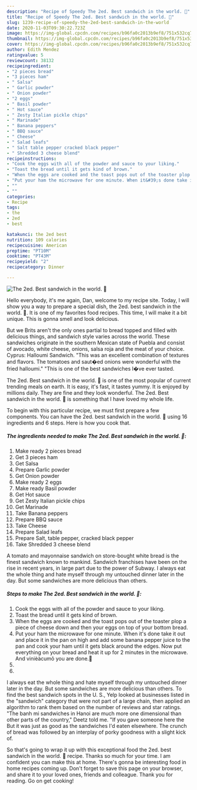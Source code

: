 ```yaml
---
description: "Recipe of Speedy The 2ed. Best sandwich in the world. 🙂"
title: "Recipe of Speedy The 2ed. Best sandwich in the world. 🙂"
slug: 1239-recipe-of-speedy-the-2ed-best-sandwich-in-the-world
date: 2020-11-03T09:30:22.723Z
image: https://img-global.cpcdn.com/recipes/b96fa0c2013b9ef8/751x532cq70/the-2ed-best-sandwich-in-the-world-🙂-recipe-main-photo.jpg
thumbnail: https://img-global.cpcdn.com/recipes/b96fa0c2013b9ef8/751x532cq70/the-2ed-best-sandwich-in-the-world-🙂-recipe-main-photo.jpg
cover: https://img-global.cpcdn.com/recipes/b96fa0c2013b9ef8/751x532cq70/the-2ed-best-sandwich-in-the-world-🙂-recipe-main-photo.jpg
author: Edith Mendez
ratingvalue: 5
reviewcount: 38132
recipeingredient:
- "2 pieces bread"
- "3 pieces ham"
- " Salsa"
- " Garlic powder"
- " Onion powder"
- "2 eggs"
- " Basil powder"
- " Hot sauce"
- " Zesty Italian pickle chips"
- " Marinade"
- " Banana peppers"
- " BBQ sauce"
- " Cheese"
- " Salad leafs"
- " Salt table pepper cracked black pepper"
- " Shredded 3 cheese blend"
recipeinstructions:
- "Cook the eggs with all of the powder and sauce to your liking."
- "Toast the bread until it gets kind of brown."
- "When the eggs are cooked and the toast pops out of the toaster plop a piece of cheese down and then your eggs on top of your bottom bread."
- "Put your ham the microwave for one minute. When it&#39;s done take it out and place it in the pan on high and add some banana pepper juice to the pan and cook your ham until it gets black around the edges. Now put everything on your bread and heat it up for 2 minutes in the microwave. And vinièàcumõ you are done.🙂"
- ""
- ""
categories:
- Recipe
tags:
- the
- 2ed
- best

katakunci: the 2ed best 
nutrition: 109 calories
recipecuisine: American
preptime: "PT10M"
cooktime: "PT43M"
recipeyield: "2"
recipecategory: Dinner

---
```



![The 2ed. Best sandwich in the world. 🙂](https://img-global.cpcdn.com/recipes/b96fa0c2013b9ef8/751x532cq70/the-2ed-best-sandwich-in-the-world-🙂-recipe-main-photo.jpg)

Hello everybody, it's me again, Dan, welcome to my recipe site. Today, I will show you a way to prepare a special dish, the 2ed. best sandwich in the world. 🙂. It is one of my favorites food recipes. This time, I will make it a bit unique. This is gonna smell and look delicious.

But we Brits aren&#39;t the only ones partial to bread topped and filled with delicious things, and sandwich style varies across the world. These sandwiches originate in the southern Mexican state of Puebla and consist of avocado, white cheese, onions, salsa roja and the meat of your choice. Cyprus: Halloumi Sandwich. &#34;This was an excellent combination of textures and flavors. The tomatoes and saut�ed onions were wonderful with the fried halloumi.&#34; &#34;This is one of the best sandwiches I�ve ever tasted.

The 2ed. Best sandwich in the world. 🙂 is one of the most popular of current trending meals on earth. It is easy, it's fast, it tastes yummy. It is enjoyed by millions daily. They are fine and they look wonderful. The 2ed. Best sandwich in the world. 🙂 is something that I have loved my whole life.


To begin with this particular recipe, we must first prepare a few components. You can have the 2ed. best sandwich in the world. 🙂 using 16 ingredients and 6 steps. Here is how you cook that.

<!--inarticleads1-->

##### The ingredients needed to make The 2ed. Best sandwich in the world. 🙂:

1. Make ready 2 pieces bread
1. Get 3 pieces ham
1. Get  Salsa
1. Prepare  Garlic powder
1. Get  Onion powder
1. Make ready 2 eggs
1. Make ready  Basil powder
1. Get  Hot sauce
1. Get  Zesty Italian pickle chips
1. Get  Marinade
1. Take  Banana peppers
1. Prepare  BBQ sauce
1. Take  Cheese
1. Prepare  Salad leafs
1. Prepare  Salt, table pepper, cracked black pepper
1. Take  Shredded 3 cheese blend


A tomato and mayonnaise sandwich on store-bought white bread is the finest sandwich known to mankind. Sandwich franchises have been on the rise in recent years, in large part due to the power of Subway. I always eat the whole thing and hate myself through my untouched dinner later in the day. But some sandwiches are more delicious than others. 

<!--inarticleads2-->

##### Steps to make The 2ed. Best sandwich in the world. 🙂:

1. Cook the eggs with all of the powder and sauce to your liking.
1. Toast the bread until it gets kind of brown.
1. When the eggs are cooked and the toast pops out of the toaster plop a piece of cheese down and then your eggs on top of your bottom bread.
1. Put your ham the microwave for one minute. When it&#39;s done take it out and place it in the pan on high and add some banana pepper juice to the pan and cook your ham until it gets black around the edges. Now put everything on your bread and heat it up for 2 minutes in the microwave. And vinièàcumõ you are done.🙂
1. 
1. 


I always eat the whole thing and hate myself through my untouched dinner later in the day. But some sandwiches are more delicious than others. To find the best sandwich spots in the U. S., Yelp looked at businesses listed in the &#34;sandwich&#34; category that were not part of a large chain, then applied an algorithm to rank them based on the number of reviews and star ratings. &#34;The banh mi sandwiches in Hanoi are much more one dimensional than other parts of the country,&#34; Deetz told me. &#34;If you gave someone here the But it was just as good as the sandwiches I&#39;d eaten elsewhere. The crunch of bread was followed by an interplay of porky goodness with a slight kick of. 

So that's going to wrap it up with this exceptional food the 2ed. best sandwich in the world. 🙂 recipe. Thanks so much for your time. I am confident you can make this at home. There's gonna be interesting food in home recipes coming up. Don't forget to save this page on your browser, and share it to your loved ones, friends and colleague. Thank you for reading. Go on get cooking!
